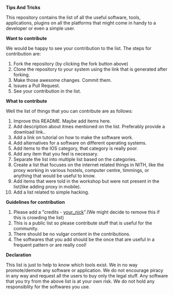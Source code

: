 **Tips And Tricks**

This repository contains the list of all the useful software, tools, applications, plugins on all the platforms that might come in handy to a developer or even a simple user.

**Want to contribute**

We would be happy to see your contribution to the list. The steps for contribution are:

1. Fork the repository (by clicking the fork button above)
2. Clone the repository to your system using the link that is generated after forking.
3. Make those awesome changes. Commit them.
4. Issues a Pull Request.
5. See your contribution in the list.

**What to contribute**

Well the list of things that you can contribute are as follows:

1. Improve this README. Maybe add items here.
2. Add description about itmes mentioned on the list. Preferably provide a download link..
3. Add a link on tutorial on how to make the software work.
4. Add alternatives for a software on different operating systems.
5. Add items to the IOS category, that category is really poor.
6. Add any item that you feel is necessary.
7. Separate the list into multiple list based on the categories.
8. Create a list that focuses on the internet related things in NITH, like the proxy working in various hostels, computer centre, timmings, or anything that would be useful to know.
9. Add items that were told in the workshop but were not present in the list(like adding proxy in mobile).
10. Add a list related to simple hacking.

**Guidelines for contribution**

1. Please add a "credits - [your_nick](link_to_your_profile)".(We might decide to remove this if this is crowding the list)
2. This is a public list so please contribute stuff that is useful for the community.
3. There should be no vulgar content in the contributions.
4. The softwares that you add should be the once that are useful in a frequent pattern or are really cool!

**Declaration**

This list is just to help to know which tools exist. We in no way promote/demote any software or application. We do not encourage piracy in any way and request all the users to buy only the legal stuff.
Any software that you try from the above list is at your own risk. We do not hold any responsiblity for the softwares you use.
 
